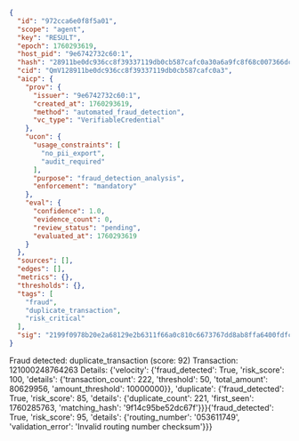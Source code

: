 ```json
{
  "id": "972cca6e0f8f5a01",
  "scope": "agent",
  "key": "RESULT",
  "epoch": 1760293619,
  "host_pid": "9e6742732c60:1",
  "hash": "28911be0dc936cc8f39337119db0cb587cafc0a30a6a9fc8f68c007366dc4816",
  "cid": "QmV128911be0dc936cc8f39337119db0cb587cafc0a3",
  "aicp": {
    "prov": {
      "issuer": "9e6742732c60:1",
      "created_at": 1760293619,
      "method": "automated_fraud_detection",
      "vc_type": "VerifiableCredential"
    },
    "ucon": {
      "usage_constraints": [
        "no_pii_export",
        "audit_required"
      ],
      "purpose": "fraud_detection_analysis",
      "enforcement": "mandatory"
    },
    "eval": {
      "confidence": 1.0,
      "evidence_count": 0,
      "review_status": "pending",
      "evaluated_at": 1760293619
    }
  },
  "sources": [],
  "edges": [],
  "metrics": {},
  "thresholds": {},
  "tags": [
    "fraud",
    "duplicate_transaction",
    "risk_critical"
  ],
  "sig": "2199f0978b20e2a68129e2b6311f66a0c810c6673767dd8ab8ffa6400fdfce32"
}
```

Fraud detected: duplicate_transaction (score: 92)
Transaction: 121000248764263
Details: {'velocity': {'fraud_detected': True, 'risk_score': 100, 'details': {'transaction_count': 222, 'threshold': 50, 'total_amount': 80629956, 'amount_threshold': 10000000}}, 'duplicate': {'fraud_detected': True, 'risk_score': 85, 'details': {'duplicate_count': 221, 'first_seen': 1760285763, 'matching_hash': '9f14c95be52dc67f'}}}{'fraud_detected': True, 'risk_score': 95, 'details': {'routing_number': '053611749', 'validation_error': 'Invalid routing number checksum'}}}